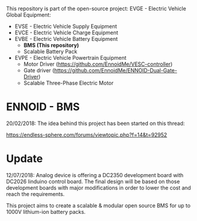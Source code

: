 This repository is part of the open-source project: EVGE - Electric Vehicle Global Equipment:

- EVSE - Electric Vehicle Supply Equipment 
- EVCE - Electric Vehicle Charge Equipment
- EVBE - Electric Vehicle Battery Equipment 
  - **BMS (This repository)**
  - Scalable Battery Pack
- EVPE - Electric Vehicle Powertrain Equipment
  - Motor Driver (https://github.com/EnnoidMe/VESC-controller)
  - Gate driver (https://github.com/EnnoidMe/ENNOID-Dual-Gate-Driver)
  - Scalable Three-Phase Electric Motor

# ENNOID - BMS

20/02/2018:
The idea behind this project has been started on this thread:

https://endless-sphere.com/forums/viewtopic.php?f=14&t=92952

# Update 

12/07/2018:
Analog device is offering a DC2350 development board with DC2026 linduino control board. The final design will be based on those development boards with major modifications in order to lower the cost and reach the requirements.


This project aims to create a scalable & modular open source BMS for up to 1000V lithium-ion battery packs.

